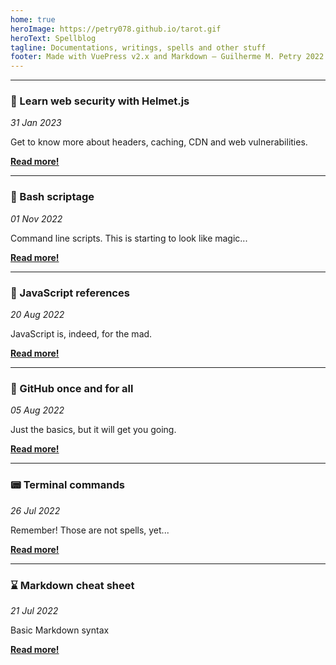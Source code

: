 ```yaml
---
home: true
heroImage: https://petry078.github.io/tarot.gif
heroText: Spellblog
tagline: Documentations, writings, spells and other stuff
footer: Made with VuePress v2.x and Markdown — Guilherme M. Petry 2022
---
```


---

### :tea: Learn web security with Helmet.js
*31 Jan 2023*

Get to know more about headers, caching, CDN and web vulnerabilities.

<a href="https://petry078.github.io/spellblog/posts/learn-web-security-with-helmet-js.html"><b>Read more!</b></a>

---

### :rice_scene: Bash scriptage
*01 Nov 2022*

Command line scripts. This is starting to look like magic...

<a href="https://petry078.github.io/spellblog/posts/bash-scriptage.html"><b>Read more!</b></a>

---

### :crystal_ball: JavaScript references
*20 Aug 2022*

JavaScript is, indeed, for the mad.

<a href="https://petry078.github.io/spellblog/posts/javascript-references.html"><b>Read more!</b></a>

---

### :rice_ball: GitHub once and for all
*05 Aug 2022*

Just the basics, but it will get you going.

<a href="https://petry078.github.io/spellblog/posts/github-once-and-for-all.html"><b>Read more!</b></a>

---

### :pager: Terminal commands
*26 Jul 2022*

Remember! Those are not spells, yet...

<a href="https://petry078.github.io/spellblog/posts/terminal-commands.html"><b>Read more!</b></a>

---

### :hourglass: Markdown cheat sheet
*21 Jul 2022*

Basic Markdown syntax

<a href="https://petry078.github.io/spellblog/posts/2022-07-21-markdown-cheat-sheet.html"><b>Read more!</b></a>
